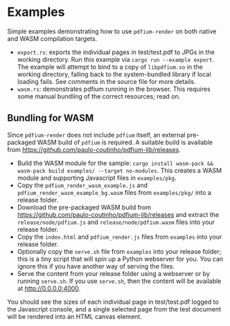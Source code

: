 # Examples

Simple examples demonstrating how to use `pdfium-render` on both native and WASM compilation targets.

* `export.rs`: exports the individual pages in test/test.pdf to JPGs in the working directory. Run this example via `cargo run --example export`. The example will attempt to bind to a copy of `libpdfium.so` in the working directory, falling back to the system-bundled library if local loading fails. See comments in the source file for more details.
* `wasm.rs`: demonstrates pdfium running in the browser. This requires some manual bundling of the correct resources; read on.

## Bundling for WASM

Since `pdfium-render` does not include `pdfium` itself, an external pre-packaged WASM build of `pdfium` is required. A suitable build is available from https://github.com/paulo-coutinho/pdfium-lib/releases.

* Build the WASM module for the sample: `cargo install wasm-pack && wasm-pack build examples/ --target no-modules`. This creates a WASM module and supporting Javascript files in `examples/pkg`.  
* Copy the `pdfium_render_wasm_example.js` and `pdfium_render_wasm_example_bg.wasm` files from `examples/pkg/` into a release folder.
* Download the pre-packaged WASM build from https://github.com/paulo-coutinho/pdfium-lib/releases and extract the `release/node/pdfium.js` and `release/node/pdfium.wasm` files into your release folder.
* Copy the `index.html` and `pdfium_render.js` files from `examples` into your release folder.
* Optionally copy the `serve.sh` file from `examples` into your release folder; this is a tiny script that will spin up a Python webserver for you. You can ignore this if you have another way of serving the files.
* Serve the content from your release folder using a webserver or by running `serve.sh`. If you use `serve.sh`, then the content will be available at http://0.0.0.0:4000.

You should see the sizes of each individual page in test/test.pdf logged to the Javascript console, and a single selected page from the test document will be rendered into an HTML canvas element.
